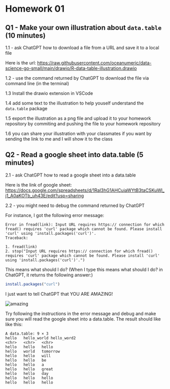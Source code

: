 # Homework 01

## Q1 - Make your own illustration about `data.table` (10 minutes)

1.1 - ask ChatGPT how to download a file from a URL and save it to a local file

Here is the url: https://raw.githubusercontent.com/oceanumeric/data-science-go-small/main/drawio/R-data-table-illustration.drawio


1.2 - use the command returned by ChatGPT to download the file via command line (in the terminal)

1.3 Install the drawio extension in VSCode 

1.4 add some text to the illustration to help youself understand the `data.table` package

1.5 export the illustration as a png file and upload it to your homework repository
by commiting and pushing the file to your homework repository

1.6 you can share your illustration with your classmates if you want by sending the link to me and I will show it to the class


## Q2 - Read a google sheet into data.table (5 minutes)

2.1 - ask ChatGPT how to read a google sheet into a data.table

Here is the link of google sheet: https://docs.google.com/spreadsheets/d/1Ral3hG1AHCuiaWYtB3taCSKuWl_j1_A0aKOTb_uh43E/edit?usp=sharing

2.2 - you might need to debug the command returned by ChatGPT

For instance, I got the following error message:

```
Error in fread(link): Input URL requires https:// connection for which fread() requires 'curl' package which cannot be found. Please install 'curl' using 'install.packages('curl')'.
Traceback:

1. fread(link)
2. stop("Input URL requires https:// connection for which fread() requires 'curl' package which cannot be found. Please install 'curl' using 'install.packages('curl')'.")
```

This means what should I do? (When I type this means what should I do? in ChatGPT, it returns the following answer:)

```r
install.packages("curl")
```

I just want to tell ChatGPT that YOU ARE AMAZING!

![amazing](https://kbimages1-a.akamaihd.net/51439e7b-e162-4696-8e0a-54e1134bf0ea/353/569/90/False/you-are-amazing.jpg)


Try following the instructions in the error message and debug and make sure you will read the google sheet into a data.table. The result should like like this:

```
A data.table: 9 × 3
hello	hello_world	hello_word2
<chr>	<chr>	<chr>
hello	hello	hello
hello	world	tomorrow
hello	hello	will
hello	hello	be
hello	hello	a
hello	hello	great
hello	hello	day
hello	hello	hello
hello	hello	hello
```


